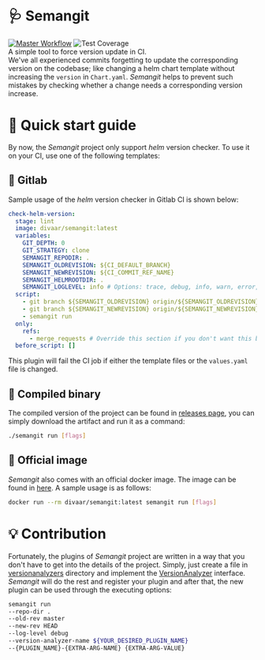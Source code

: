 # 🩺 Semangit
[![Master Workflow](https://github.com/emranprojects/semangit/actions/workflows/master.yml/badge.svg)](https://github.com/emranprojects/semangit/actions/workflows/master.yml)
![Test Coverage](https://img.shields.io/endpoint?url=https://gist.githubusercontent.com/emranbm/03d07927044bdfe73aee59e6193dd8d5/raw/badge-coverage-semangit.json)  
A simple tool to force version update in CI.  
We've all experienced commits forgetting to update the corresponding version on the codebase; like changing a helm chart template without increasing the `version` in `Chart.yaml`. *Semangit* helps to prevent such mistakes by checking whether a change needs a corresponding version increase.

# 📖 Quick start guide
By now, the _Semangit_ project only support _helm_ version checker. To use it on your CI, use one of the following templates:

## 🚩 Gitlab
Sample usage of the _helm_ version checker in Gitlab CI is shown below:
```yaml
check-helm-version:
  stage: lint
  image: divaar/semangit:latest
  variables:
    GIT_DEPTH: 0
    GIT_STRATEGY: clone
    SEMANGIT_REPODIR: .
    SEMANGIT_OLDREVISION: ${CI_DEFAULT_BRANCH}
    SEMANGIT_NEWREVISION: ${CI_COMMIT_REF_NAME}
    SEMANGIT_HELMROOTDIR: .
    SEMANGIT_LOGLEVEL: info # Options: trace, debug, info, warn, error, fatal, panic
  script:
    - git branch ${SEMANGIT_OLDREVISION} origin/${SEMANGIT_OLDREVISION}
    - git branch ${SEMANGIT_NEWREVISION} origin/${SEMANGIT_NEWREVISION}
    - semangit run
  only:
    refs:
      - merge_requests # Override this section if you don't want this behaviour
  before_script: []
```
This plugin will fail the CI job if either the template files or the `values.yaml` file is changed.

## 📃 Compiled binary
The compiled version of the project can be found in [releases page](https://github.com/divar-ir/semangit/releases), you can simply download the artifact and run it as a command:
```bash
./semangit run [flags]
```

## 🐳 Official image
_Semangit_ also comes with an official docker image. The image can be found in [here](https://hub.docker.com/r/divaar/semangit). A sample usage is as follows:
```bash
docker run --rm divaar/semangit:latest semangit run [flags]
```

# 💡 Contribution
Fortunately, the plugins of _Semangit_ project are written in a way that you don't have to get into the details of the project. Simply, just create a file in [versionanalyzers](https://github.com/divar-ir/semangit/tree/master/internal/models/versionanalyzers) directory and implement the [VersionAnalyzer](https://github.com/divar-ir/semangit/blob/master/internal/models/version_analyzer.go) interface. _Semangit_ will do the rest and register your plugin and after that, the new plugin can be used through the executing options:

```bash
semangit run 
--repo-dir .
--old-rev master
--new-rev HEAD
--log-level debug
--version-analyzer-name ${YOUR_DESIRED_PLUGIN_NAME} 
--{PLUGIN_NAME}-{EXTRA-ARG-NAME} {EXTRA-ARG-VALUE}
```

